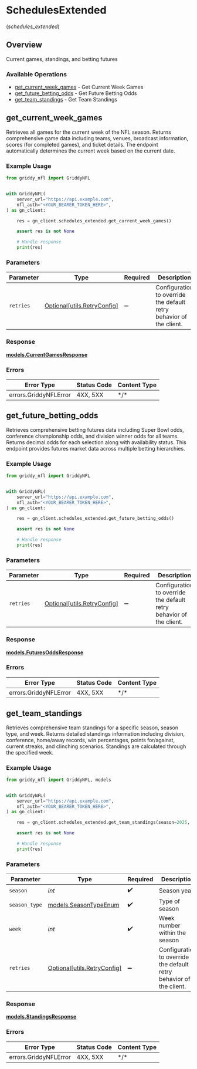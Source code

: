 # SchedulesExtended
(*schedules_extended*)

## Overview

Current games, standings, and betting futures

### Available Operations

* [get_current_week_games](#get_current_week_games) - Get Current Week Games
* [get_future_betting_odds](#get_future_betting_odds) - Get Future Betting Odds
* [get_team_standings](#get_team_standings) - Get Team Standings

## get_current_week_games

Retrieves all games for the current week of the NFL season.
Returns comprehensive game data including teams, venues, broadcast information,
scores (for completed games), and ticket details. The endpoint automatically
determines the current week based on the current date.


### Example Usage

<!-- UsageSnippet language="python" operationID="getCurrentWeekGames" method="get" path="/api/schedules/current" -->
```python
from griddy_nfl import GriddyNFL


with GriddyNFL(
    server_url="https://api.example.com",
    nfl_auth="<YOUR_BEARER_TOKEN_HERE>",
) as gn_client:

    res = gn_client.schedules_extended.get_current_week_games()

    assert res is not None

    # Handle response
    print(res)

```

### Parameters

| Parameter                                                           | Type                                                                | Required                                                            | Description                                                         |
| ------------------------------------------------------------------- | ------------------------------------------------------------------- | ------------------------------------------------------------------- | ------------------------------------------------------------------- |
| `retries`                                                           | [Optional[utils.RetryConfig]](../../models/utils/retryconfig.md)    | :heavy_minus_sign:                                                  | Configuration to override the default retry behavior of the client. |

### Response

**[models.CurrentGamesResponse](../../models/currentgamesresponse.md)**

### Errors

| Error Type            | Status Code           | Content Type          |
| --------------------- | --------------------- | --------------------- |
| errors.GriddyNFLError | 4XX, 5XX              | \*/\*                 |

## get_future_betting_odds

Retrieves comprehensive betting futures data including Super Bowl odds,
conference championship odds, and division winner odds for all teams.
Returns decimal odds for each selection along with availability status.
This endpoint provides futures market data across multiple betting hierarchies.


### Example Usage

<!-- UsageSnippet language="python" operationID="getFutureBettingOdds" method="get" path="/api/schedules/genius/future/odds" -->
```python
from griddy_nfl import GriddyNFL


with GriddyNFL(
    server_url="https://api.example.com",
    nfl_auth="<YOUR_BEARER_TOKEN_HERE>",
) as gn_client:

    res = gn_client.schedules_extended.get_future_betting_odds()

    assert res is not None

    # Handle response
    print(res)

```

### Parameters

| Parameter                                                           | Type                                                                | Required                                                            | Description                                                         |
| ------------------------------------------------------------------- | ------------------------------------------------------------------- | ------------------------------------------------------------------- | ------------------------------------------------------------------- |
| `retries`                                                           | [Optional[utils.RetryConfig]](../../models/utils/retryconfig.md)    | :heavy_minus_sign:                                                  | Configuration to override the default retry behavior of the client. |

### Response

**[models.FuturesOddsResponse](../../models/futuresoddsresponse.md)**

### Errors

| Error Type            | Status Code           | Content Type          |
| --------------------- | --------------------- | --------------------- |
| errors.GriddyNFLError | 4XX, 5XX              | \*/\*                 |

## get_team_standings

Retrieves comprehensive team standings for a specific season, season type, and week.
Returns detailed standings information including division, conference, home/away records,
win percentages, points for/against, current streaks, and clinching scenarios.
Standings are calculated through the specified week.


### Example Usage

<!-- UsageSnippet language="python" operationID="getTeamStandings" method="get" path="/api/schedules/standings" -->
```python
from griddy_nfl import GriddyNFL, models


with GriddyNFL(
    server_url="https://api.example.com",
    nfl_auth="<YOUR_BEARER_TOKEN_HERE>",
) as gn_client:

    res = gn_client.schedules_extended.get_team_standings(season=2025, season_type=models.SeasonTypeEnum.REG, week=4)

    assert res is not None

    # Handle response
    print(res)

```

### Parameters

| Parameter                                                           | Type                                                                | Required                                                            | Description                                                         | Example                                                             |
| ------------------------------------------------------------------- | ------------------------------------------------------------------- | ------------------------------------------------------------------- | ------------------------------------------------------------------- | ------------------------------------------------------------------- |
| `season`                                                            | *int*                                                               | :heavy_check_mark:                                                  | Season year                                                         | 2025                                                                |
| `season_type`                                                       | [models.SeasonTypeEnum](../../models/seasontypeenum.md)             | :heavy_check_mark:                                                  | Type of season                                                      | REG                                                                 |
| `week`                                                              | *int*                                                               | :heavy_check_mark:                                                  | Week number within the season                                       | 4                                                                   |
| `retries`                                                           | [Optional[utils.RetryConfig]](../../models/utils/retryconfig.md)    | :heavy_minus_sign:                                                  | Configuration to override the default retry behavior of the client. |                                                                     |

### Response

**[models.StandingsResponse](../../models/standingsresponse.md)**

### Errors

| Error Type            | Status Code           | Content Type          |
| --------------------- | --------------------- | --------------------- |
| errors.GriddyNFLError | 4XX, 5XX              | \*/\*                 |